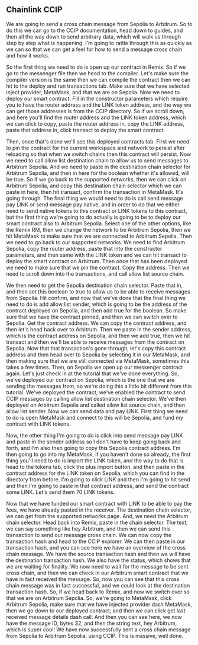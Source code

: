 ## Chainlink CCIP

We are going to send a cross chain message from Sepolia to Arbitrum. So to do this we can go to the CCIP documentation, head down to guides, and then all the way down to send arbitrary data, which will walk us through step by step what is happening. I'm going to rattle through this as quickly as we can so that we can get a feel for how to send a message cross chain and how it works.

So the first thing we need to do is open up our contract in Remix. So if we go to the messenger file then we head to the compiler. Let's make sure the compiler version is the same then we can compile the contract then we can hit to the deploy and run transactions tab. Make sure that we have selected inject provider, MetaMask, and that we are on Sepolia. Now we need to deploy our smart contract. Fill in the constructor parameters which require you to have the router address and the LINK token address, and the way we can get those addresses is from the CCIP directory. So if we scroll down, and here you'll find the router address and the LINK token address, which we can click to copy, paste the router address in, copy the LINK address, paste that address in, click transact to deploy the smart contract. 

Then, once that's done we'll see this deployed contracts tab. First we need to pin the contract for the current workspace and network to persist after reloading so that when we switch chains then this contract will persist. Now we need to call allow list destination chain to allow us to send messages to Arbitrum Sepolia. And we need to paste in the destination chain selector for Arbitrum Sepolia, and then in here for the boolean whether it's allowed, will be true. So if we go back to the supported networks, then we can click on Arbitrum Sepolia, and copy this destination chain selector which we can paste in here, then hit transact, confirm the transaction in MetaMask. It's going through. The final thing we would need to do is call send message pay LINK or send message pay native, and in order to do that we either need to send native tokens to this contract or LINK tokens to this contract, but the first thing we're going to do actually is going to be to deploy our smart contract also to Arbitrum Sepolia. Select one of the other options, like the Remix RM, then we change the network to be Arbitrum Sepolia, then we hit MetaMask to make sure that we are connected to Arbitrum Sepolia. Then we need to go back to our supported networks. We need to find Arbitrum Sepolia, copy the router address, paste that into the constructor parameters, and then same with the LINK token and we can hit transact to deploy the smart contract on Arbitrum. Then once that has been deployed we need to make sure that we pin the contract. Copy the address. Then we need to scroll down into the transactions, and call allow list source chain. 

We then need to get the Sepolia destination chain selector. Paste that in, and then set this boolean to true to allow us to be able to receive messages from Sepolia. Hit confirm, and now that we've done that the final thing we need to do is add allow list sender, which is going to be the address of the contract deployed on Sepolia, and then add true for the boolean. So make sure that we have the contract pinned, and then we can switch over to Sepolia. Get the contract address. We can copy the contract address, and then let's head back over to Arbitrum. Then we paste in the sender address, which is the contract address on Sepolia, and then we add true, then we hit transact and then we'll be able to receive messages from the contract on Sepolia. Now that that transaction's gone through, let's copy this contract address and then head over to Sepolia by selecting it in our MetaMask, and then making sure that we are still connected via MetaMask, sometimes this takes a few times. Then, on Sepolia we open up our messenger contract again. Let's just check in at the tutorial that we've done everything. So, we've deployed our contract on Sepolia, which is the one that we are sending the messages from, so we're doing this a little bit different from this tutorial. We've deployed the contract, we've enabled the contract to send CCIP messages by calling allow list destination chain selector. We've then deployed on Arbitrum Sepolia and called allow list source chain, and then allow list sender. Now we can send data and pay LINK. First thing we need to do is open MetaMask and connect to this will be Sepolia, and fund my contract with LINK tokens. 

Now, the other thing I'm going to do is click into send message pay LINK and paste in the sender address so I don't have to keep going back and forth, and I'm also then going to copy this Sepolia contract address. I'm then going to go into my MetaMask, if you haven't done so already, the first thing you'll need to do is import the LINK token, and the way to do that is head to the tokens tab, click the plus import button, and then paste in the contract address for the LINK token on Sepolia, which you can find in the directory from before. I'm going to click LINK and then I'm going to hit send and then I'm going to paste in that contract address, and send the contract some LINK. Let's send them 70 LINK tokens. 

Now that we have funded our smart contract with LINK to be able to pay the fees, we have already pasted in the receiver. The destination chain selector, we can get from the supported networks page. And, we need the Arbitrum chain selector. Head back into Remix, paste in the chain selector. The text, we can say something like hey Arbitrum, and then we can send this transaction to send our message cross chain. We can now copy the transaction hash and head to the CCIP explorer. We can then paste in our transaction hash, and you can see here we have an overview of the cross chain message. We have the source transaction hash and then we will have the destination transaction hash. We also have the status, which shows that we are waiting for finality. We now need to wait for the message to be sent cross chain, and then we can check in our Arbitrum smart contract that we have in fact received the message. So, now you can see that this cross chain message was in fact successful, and we could look at the destination transaction hash. So, if we head back to Remix, and now we switch over so that we are on Arbitrum Sepolia. So, we're going to MetaMask, click Arbitrum Sepolia, make sure that we have injected provider dash MetaMask, then we go down to our deployed contract, and then we can click get last received message details dash call. And then you can see here, we now have the message ID, bytes 32, and then the string text, hey Arbitrum, which is super cool! We have now successfully sent a cross chain message from Sepolia to Arbitrum Sepolia, using CCIP. This is massive, well done. 
